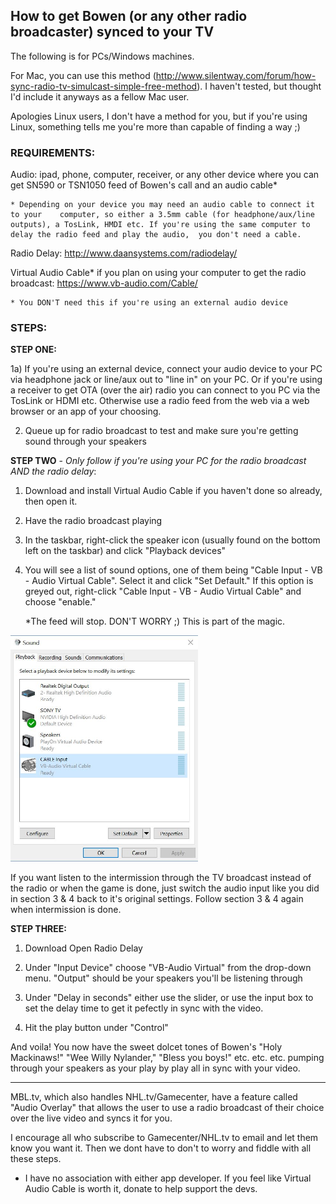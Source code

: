 ## How to get Bowen (or any other radio broadcaster) synced to your TV

The following is for PCs/Windows machines. 

For Mac, you can use this method (http://www.silentway.com/forum/how-sync-radio-tv-simulcast-simple-free-method). I haven't tested, but thought I'd include it anyways as a fellow Mac user. 

Apologies Linux users, I don't have a method for you, but if you're using Linux, something tells me you're more than capable of finding a way ;)

### REQUIREMENTS:

Audio: ipad, phone, computer, receiver, or any other device where you can get SN590 or TSN1050 feed of Bowen's call and an audio cable*

	* Depending on your device you may need an audio cable to connect it to your 	computer, so either a 3.5mm cable (for headphone/aux/line outputs), a TosLink, HMDI etc. If you're using the same computer to delay the radio feed and play the audio, 	you don't need a cable.

Radio Delay: http://www.daansystems.com/radiodelay/

Virtual Audio Cable* if you plan on using your computer to get the radio broadcast: https://www.vb-audio.com/Cable/

	* You DON'T need this if you're using an external audio device 

### STEPS:

**STEP ONE:**

1a) If you're using an external device, connect your audio device to your PC via headphone jack or line/aux out to "line in" on your PC. Or if you're using a receiver to get OTA (over the air) radio you can connect to you PC via the TosLink or HDMI etc. Otherwise use a radio feed from the web via a web browser or an app of your choosing.

2) Queue up for radio broadcast to test and make sure you're getting sound through your speakers



**STEP TWO** - *Only follow if you're using your PC for the radio broadcast AND the radio delay*:

1) Download and install Virtual Audio Cable if you haven't done so already, then open it. 

2) Have the radio broadcast playing

3) In the taskbar, right-click the speaker icon (usually found on the bottom left on the taskbar) and click "Playback devices"

4) You will see a list of sound options, one of them being "Cable Input - VB - Audio Virtual Cable". Select it and click "Set Default." If this option is greyed out, right-click "Cable Input - VB - Audio Virtual Cable" and choose "enable."
	
	*The feed will stop. DON'T WORRY ;) This is part of the magic.
	
<img src="images/sound.JPG" width=300px>

If you want listen to the intermission through the TV broadcast instead of the radio or when the game is done, just switch the audio input like you did in section 3 & 4 back to it's original settings. Follow section 3 & 4 again when intermission is done. 


**STEP THREE:**

1) Download Open Radio Delay

2) Under "Input Device" choose "VB-Audio Virtual" from the drop-down menu. "Output" should be your speakers you'll be listening through



3) Under "Delay in seconds" either use the slider, or use the input box to set the delay time to get it pefectly in sync with the video.

4) Hit the play button under "Control"

And voila! You now have the sweet dolcet tones of Bowen's "Holy Mackinaws!" "Wee Willy Nylander," "Bless you boys!" etc. etc. etc. pumping through your speakers as your play by play all in sync with your video.

________________________________________

MBL.tv, which also handles NHL.tv/Gamecenter, have a feature called "Audio Overlay" that allows the user to use a radio broadcast of their choice over the live video and syncs it for you.

I encourage all who subscribe to Gamecenter/NHL.tv to email and let them know you want it. Then we dont have to don't to worry and fiddle with all these steps.

* I have no association with either app developer. If you feel like Virtual Audio Cable is worth it, donate to help support the devs. 
